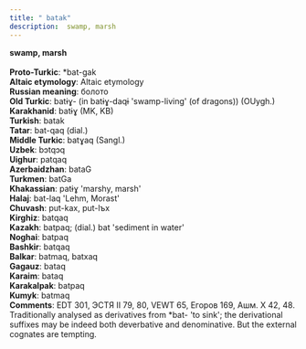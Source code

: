 ```yaml
---
title: " batak"
description:  swamp, marsh
---
```

<strong> swamp, marsh</strong><br><br>
<strong>Proto-Turkic</strong>:  *bat-gak<br>
<strong>Altaic etymology</strong>:  Altaic etymology<br>
<strong>Russian meaning</strong>:  болото<br>
<strong>Old Turkic</strong>:  batɨɣ- (in batɨɣ-daqɨ 'swamp-living' (of dragons)) (OUygh.)<br>
<strong>Karakhanid</strong>:  batɨɣ (MK, KB)<br>
<strong>Turkish</strong>:  batak<br>
<strong>Tatar</strong>:  bat-qaq (dial.)<br>
<strong>Middle Turkic</strong>:  batɣaq (Sangl.)<br>
<strong>Uzbek</strong>:  bɔtqɔq<br>
<strong>Uighur</strong>:  patqaq<br>
<strong>Azerbaidzhan</strong>:  bataG<br>
<strong>Turkmen</strong>:  batGa<br>
<strong>Khakassian</strong>:  patɨɣ 'marshy, marsh'<br>
<strong>Halaj</strong>:  bat-laq 'Lehm, Morast'<br>
<strong>Chuvash</strong>:  put-kax, put-lъx<br>
<strong>Kirghiz</strong>:  batqaq<br>
<strong>Kazakh</strong>:  batpaq; (dial.) bat 'sediment in water'<br>
<strong>Noghai</strong>:  batpaq<br>
<strong>Bashkir</strong>:  batqaq<br>
<strong>Balkar</strong>:  batmaq, batxaq<br>
<strong>Gagauz</strong>:  bataq<br>
<strong>Karaim</strong>:  bataq<br>
<strong>Karakalpak</strong>:  batpaq<br>
<strong>Kumyk</strong>:  batmaq<br>
<strong>Comments</strong>:  EDT 301, ЭСТЯ II 79, 80, VEWT 65, Егоров 169, Ашм. X 42, 48. Traditionally analysed as derivatives from *bat- 'to sink'; the derivational suffixes may be indeed both deverbative and denominative. But the external cognates are tempting.<br>


